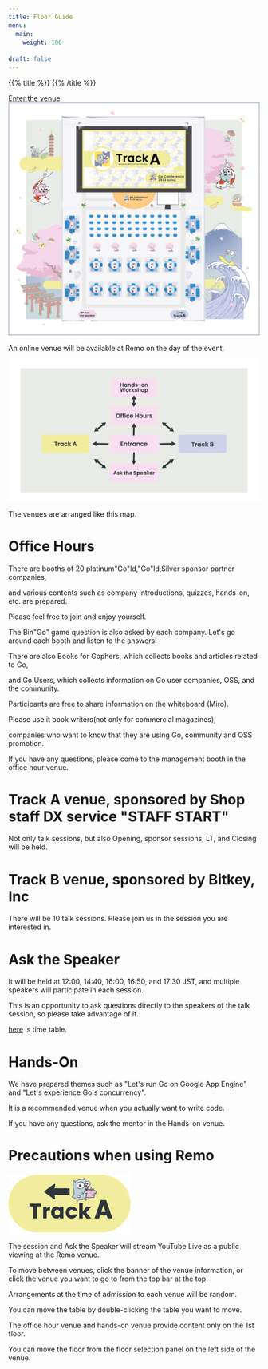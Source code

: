 ```yaml
---
title: Floor Guide
menu:
  main:
    weight: 100

draft: false
---
```

{{% title %}}
{{% /title %}}

<div class="remo remo-top">
  <a class="enter-remo-button" href="https://live.remo.co/e/gocon22s">Enter the venue</a>
  <a class="remo" href="https://live.remo.co/e/gocon22s" target="_blank">
    <img src="/images/remo/top.png" class="remo-thumbnail">
  </a>
  <p>An online venue will be available at Remo on the day of the event.</p>
</div>

<div class="remo">
  <img src="/images/remo/map.png" class="remo-thumbnail">
  <p>The venues are arranged like this map.</p>
</div>

<div class="remo remo-description">
  <h1>Office Hours</h1>
  <p>There are booths of 20 platinum"Go"ld,"Go"ld,Silver sponsor partner companies,</p>
  <p>and various contents such as company introductions, quizzes, hands-on, etc. are prepared.</p>
  <p>Please feel free to join and enjoy yourself.</p>
  <p>The Bin"Go" game question is also asked by each company. Let's go around each booth and listen to the answers!</p>
  <p>There are also Books for Gophers, which collects books and articles related to Go,</p>
  <p>and Go Users, which collects information on Go user companies, OSS, and the community.</p>
  <p>Participants are free to share information on the whiteboard (Miro).</p>
  <p>Please use it book writers(not only for commercial magazines),</p>
  <p>companies who want to know that they are using Go, community and OSS promotion.</p>
  <p>If you have any questions, please come to the management booth in the office hour venue.</p>
</div>

<div class="remo remo-description remo-track-a">
  <h1>Track A venue, sponsored by Shop staff DX service "STAFF START"</h1>
  <p>Not only talk sessions, but also Opening, sponsor sessions, LT, and Closing will be held.</p>
</div>

<div class="remo remo-description remo-track-b">
  <h1>Track B venue, sponsored by Bitkey, Inc</h1>
  <p>There will be 10 talk sessions. Please join us in the session you are interested in.</p>
</div>

<div class="remo remo-description">
  <h1>Ask the Speaker</h1>
  <p>It will be held at 12:00, 14:40, 16:00, 16:50, and 17:30 JST, and multiple speakers will participate in each session.</p>
  <p>This is an opportunity to ask questions directly to the speakers of the talk session, so please take advantage of it.</p>
  <a href="https://docs.google.com/spreadsheets/d/e/2PACX-1vT83vffvs_Z5q3ybvlvxOjDoazSDN8_ILUgS6Ygdwn9WKALS2o3LchKaJN0jAhUpV2MrpmSrldL1BK-/pubhtml?gid=2129684426&single=true">here</a>
  <span> is time table.</span>
</div>

<div class="remo remo-description">
  <h1>Hands-On</h1>
  <p>We have prepared themes such as "Let's run Go on Google App Engine" and "Let's experience Go's concurrency".</p>
  <p>It is a recommended venue when you actually want to write code.</p>
  <p>If you have any questions, ask the mentor in the Hands-on venue.</p>
</div>

<div class="remo remo-description remo-precaution">
  <h1>Precautions when using Remo</h1>
  <img src="/images/remo/banner.png" class="remo-banner">
  <p>The session and Ask the Speaker will stream YouTube Live as a public viewing at the Remo venue.</p>
  <p>To move between venues, click the banner of the venue information, or click the venue you want to go to from the top bar at the top.</p>
  <p>Arrangements at the time of admission to each venue will be random.</p>
  <p>You can move the table by double-clicking the table you want to move.</p>
  <p>The office hour venue and hands-on venue provide content only on the 1st floor.</p>
  <p>You can move the floor from the floor selection panel on the left side of the venue.</p>
</div>